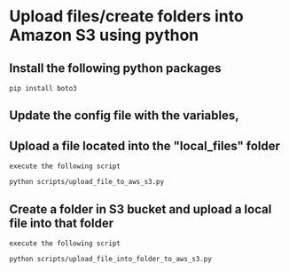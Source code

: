 # Upload files/create folders into Amazon S3 using python

## Install the following python packages
	pip install boto3

## Update the config file with the variables,
	

## Upload a file located into the "local_files" folder
	execute the following script
	
	python scripts/upload_file_to_aws_s3.py 

## Create a folder in S3 bucket and upload a local file into that folder
	execute the following script
	
	python scripts/upload_file_into_folder_to_aws_s3.py



